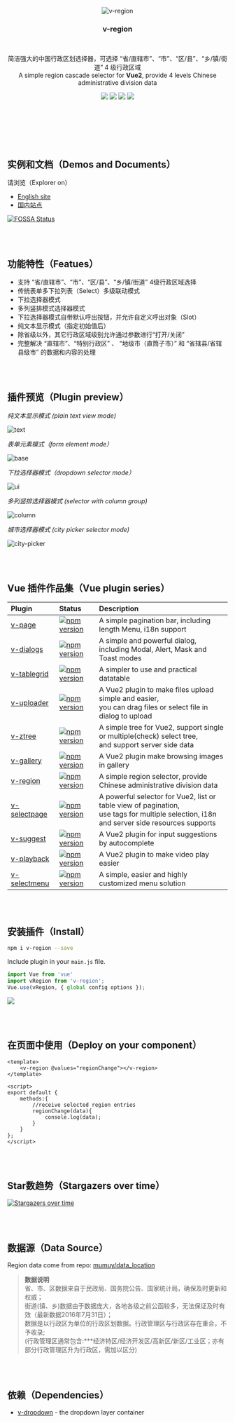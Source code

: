 <br><br>

<p align="center"><img src="https://terryz.github.io/image/v-region/v-region-ui.png" alt="v-region" ></p>

<h3 align="center">v-region</h3>

<br>

<p align="center">
    简洁强大的中国行政区划选择器，可选择 “省/直辖市”、“市”、“区/县”、“乡/镇/街道” 4 级行政区域<br>
    A simple region cascade selector for <strong>Vue2</strong>, provide 4 levels Chinese administrative division data
</p>

<p align="center">
  <a href="https://www.npmjs.com/package/v-region"><img src="https://img.shields.io/npm/v/v-region.svg"></a>
  <a href="https://mit-license.org/"><img src="https://img.shields.io/badge/license-MIT-brightgreen.svg"></a>
  <a href="https://app.fossa.io/projects/git%2Bgithub.com%2FTerryZ%2Fv-region?ref=badge_shield"><img src="https://app.fossa.io/api/projects/git%2Bgithub.com%2FTerryZ%2Fv-region.svg?type=shield"></a>
  <a href="https://www.npmjs.com/package/v-region"><img src="https://img.shields.io/npm/dy/v-region.svg"></a>
</p>


<br><br><br><br><br>


## 实例和文档（Demos and Documents）
请浏览（Explorer on）

- [English site](https://terryz.github.io/vue/#/region)
- [国内站点](https://terryz.gitee.io/vue/#/region)

[![FOSSA Status](https://app.fossa.io/api/projects/git%2Bgithub.com%2FTerryZ%2Fv-region.svg?type=large)](https://app.fossa.io/projects/git%2Bgithub.com%2FTerryZ%2Fv-region?ref=badge_large)

<br><br>

## 功能特性（Featues）

- 支持 “省/直辖市”、“市”、“区/县”、“乡/镇/街道” 4级行政区域选择
- 传统表单多下拉列表（Select）多级联动模式
- 下拉选择器模式
- 多列竖排模式选择器模式
- 下拉选择器模式自带默认呼出按钮，并允许自定义呼出对象（Slot）
- 纯文本显示模式（指定初始值后）
- 除省级以外，其它行政区域级别允许通过参数进行“打开/关闭”
- 完整解决 “直辖市”、“特别行政区” 、 “地级市（直筒子市）” 和 “省辖县/省辖县级市” 的数据和内容的处理

<br><br>

## 插件预览（Plugin preview）

*纯文本显示模式 (plain text view mode)*

![text](https://terryz.github.io/image/v-region/v-region-text.png)

*表单元素模式（form element mode）*

![base](https://terryz.github.io/image/v-region/v-region-base.png)

*下拉选择器模式（dropdown selector mode）*

![ui](https://terryz.github.io/image/v-region/v-region-ui.png)

*多列竖排选择器模式 (selector with column group)*

![column](https://terryz.github.io/image/v-region/v-region-column.png)

*城市选择器模式 (city picker selector mode)*

![city-picker](https://terryz.github.io/image/v-region/v-region-city-picker.png)

<br><br>

## Vue 插件作品集（Vue plugin series）

| Plugin | Status | Description |
| :---------------- | :-- | :-- |
| [v-page](https://github.com/TerryZ/v-page) | [![npm version](https://img.shields.io/npm/v/v-page.svg)](https://www.npmjs.com/package/v-page) | A simple pagination bar, including length Menu, i18n support |
| [v-dialogs](https://github.com/TerryZ/v-dialogs) | [![npm version](https://img.shields.io/npm/v/v-dialogs.svg)](https://www.npmjs.com/package/v-dialogs) | A simple and powerful dialog, including Modal, Alert, Mask and Toast modes |
| [v-tablegrid](https://github.com/TerryZ/v-tablegrid) | [![npm version](https://img.shields.io/npm/v/v-tablegrid.svg)](https://www.npmjs.com/package/v-tablegrid) | A simpler to use and practical datatable |
| [v-uploader](https://github.com/TerryZ/v-uploader) | [![npm version](https://img.shields.io/npm/v/v-uploader.svg)](https://www.npmjs.com/package/v-uploader) | A Vue2 plugin to make files upload simple and easier, <br>you can drag files or select file in dialog to upload |
| [v-ztree](https://github.com/TerryZ/v-ztree) | [![npm version](https://img.shields.io/npm/v/v-ztree.svg)](https://www.npmjs.com/package/v-ztree) | A simple tree for Vue2, support single or multiple(check) select tree, <br>and support server side data |
| [v-gallery](https://github.com/TerryZ/v-gallery) | [![npm version](https://img.shields.io/npm/v/v-gallery.svg)](https://www.npmjs.com/package/v-gallery) | A Vue2 plugin make browsing images in gallery |
| [v-region](https://github.com/TerryZ/v-region) | [![npm version](https://img.shields.io/npm/v/v-region.svg)](https://www.npmjs.com/package/v-region) | A simple region selector, provide Chinese administrative division data |
| [v-selectpage](https://github.com/TerryZ/v-selectpage) | [![npm version](https://img.shields.io/npm/v/v-selectpage.svg)](https://www.npmjs.com/package/v-selectpage) | A powerful selector for Vue2, list or table view of pagination, <br>use tags for multiple selection, i18n and server side resources supports |
| [v-suggest](https://github.com/TerryZ/v-suggest) | [![npm version](https://img.shields.io/npm/v/v-suggest.svg)](https://www.npmjs.com/package/v-suggest) | A Vue2 plugin for input suggestions by autocomplete |
| [v-playback](https://github.com/TerryZ/v-playback) | [![npm version](https://img.shields.io/npm/v/v-playback.svg)](https://www.npmjs.com/package/v-playback) | A Vue2 plugin to make video play easier |
| [v-selectmenu](https://github.com/TerryZ/v-selectmenu) | [![npm version](https://img.shields.io/npm/v/v-selectmenu.svg)](https://www.npmjs.com/package/v-selectmenu) | A simple, easier and highly customized menu solution |

<br><br>

## 安装插件（Install）

``` bash
npm i v-region --save
```

Include plugin in your `main.js` file.

```js
import Vue from 'vue'
import vRegion from 'v-region';
Vue.use(vRegion, { global config options });
```

<a href="https://nodei.co/npm/v-region/"><img src="https://nodei.co/npm/v-region.png"></a>

<br><br>

## 在页面中使用（Deploy on your component）

```vue
<template>
    <v-region @values="regionChange"></v-region>
</template>

<script>
export default {
    methods:{
        //receive selected region entries
        regionChange(data){
            console.log(data);
        }
    }
};
</script>
```

<br><br>

## Star数趋势（Stargazers over time）

[![Stargazers over time](https://starcharts.herokuapp.com/TerryZ/v-region.svg)](https://starcharts.herokuapp.com/TerryZ/v-region)

<br><br>

## 数据源（Data Source）

Region data come from repo: [mumuy/data_location](https://github.com/mumuy/data_location)

> **数据说明**  
> 省、市、区数据来自于民政局、国务院公告、国家统计局，确保及时更新和权威；  
> 街道(镇、乡)数据由于数据庞大，各地各级之前公函较多，无法保证及时有效（最新数据2016年7月31日）；  
> 数据是以行政区为单位的行政区划数据。行政管理区与行政区存在重合，不予收录;    
> (行政管理区通常包含:***经济特区/经济开发区/高新区/新区/工业区；亦有部分行政管理区升为行政区，需加以区分)

<br><br>

## 依赖（Dependencies）

- [v-dropdown](https://github.com/TerryZ/v-dropdown) - the dropdown layer container
